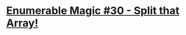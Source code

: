 ﻿# [Enumerable Magic #30 - Split that Array!](https://www.codewars.com/kata/enumerable-magic-number-30-split-that-array/)
